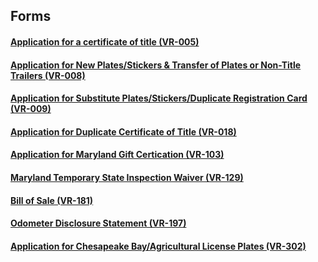 ## Forms

#### [Application for a certificate of title (VR-005)](http://www.mva.maryland.gov/_resources/docs/VR-005.pdf)
#### [Application for New Plates/Stickers & Transfer of Plates or Non-Title Trailers (VR-008)](http://www.mva.maryland.gov/_resources/docs/VR-008.pdf)
#### [Application for Substitute Plates/Stickers/Duplicate Registration Card (VR-009)](http://www.mva.maryland.gov/_resources/docs/VR-009.pdf)
#### [Application for Duplicate Certificate of Title (VR-018)](http://www.mva.maryland.gov/_resources/docs/VR-018.pdf)
#### [Application for Maryland Gift Certication (VR-103)](http://www.mva.maryland.gov/_resources/docs/VR-103.pdf)
#### [Maryland Temporary State Inspection Waiver (VR-129)](http://www.mva.maryland.gov/_resources/docs/VR-129.pdf)
#### [Bill of Sale (VR-181)](http://www.mva.maryland.gov/_resources/docs/VR-181.pdf)
#### [Odometer Disclosure Statement (VR-197)](http://www.mva.maryland.gov/_resources/docs/VR-197.pdf)
#### [Application for Chesapeake Bay/Agricultural License Plates (VR-302)](http://www.mva.maryland.gov/_resources/docs/VR-302.pdf)
